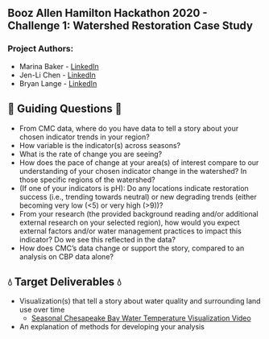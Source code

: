 ## Booz Allen Hamilton Hackathon 2020 - Challenge 1: Watershed Restoration Case Study 
### Project Authors: 
* Marina Baker - [LinkedIn](https://www.linkedin.com/in/bakermarinam/)
* Jen-Li Chen - [LinkedIn](https://www.linkedin.com/in/JenliChen)
* Bryan Lange - [LinkedIn](https://www.linkedin.com/in/bryanrobertlange)

## :ocean: Guiding Questions :ocean:

- From CMC data, where do you have data to tell a story about your chosen indicator trends in your region?
- How variable is the indicator(s) across seasons?
- What is the rate of change you are seeing?
- How does the pace of change at your area(s) of interest compare to our understanding of your chosen indicator change in the watershed? In those specific regions of the watershed?
- (If one of your indicators is pH): Do any locations indicate restoration success (i.e., trending towards neutral) or new degrading trends (either becoming very low (<5) or very high (>9))?
- From your research (the provided background reading and/or additional external research on your selected region), how would you expect external factors and/or water management practices to impact this indicator? Do we see this reflected in the data?
- How does CMC’s data change or support the story, compared to an analysis on CBP data alone?

## :droplet: Target Deliverables :droplet:

- Visualization(s) that tell a story about water quality and surrounding land use over time
    * [Seasonal Chesapeake Bay Water Temperature Visualization Video](https://jenli810006995.github.io/Jen-Li-Chen.github.io/)
- An explanation of methods for developing your analysis

